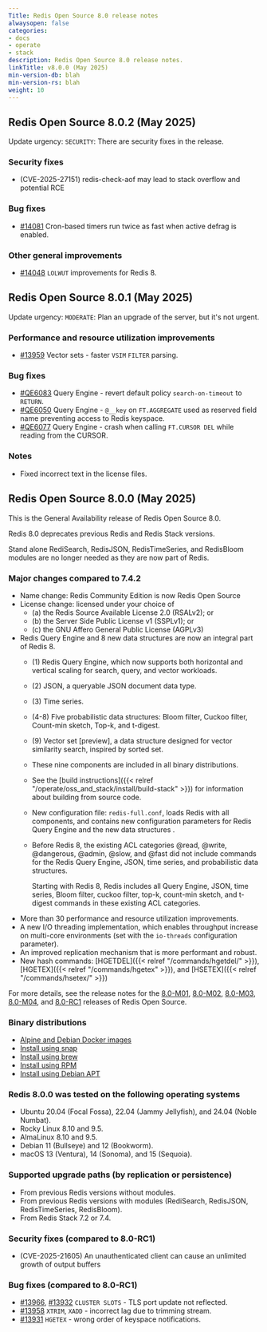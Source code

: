 ```yaml
---
Title: Redis Open Source 8.0 release notes
alwaysopen: false
categories:
- docs
- operate
- stack
description: Redis Open Source 8.0 release notes.
linkTitle: v8.0.0 (May 2025)
min-version-db: blah
min-version-rs: blah
weight: 10
---
```


## Redis Open Source 8.0.2 (May 2025)

Update urgency: `SECURITY`: There are security fixes in the release.

### Security fixes

- (CVE-2025-27151) redis-check-aof may lead to stack overflow and potential RCE

### Bug fixes
- [#14081](https://github.com/redis/redis/pull/14081) Cron-based timers run twice as fast when active defrag is enabled.

### Other general improvements

- [#14048](https://github.com/redis/redis/pull/14048) `LOLWUT` improvements for Redis 8.

## Redis Open Source 8.0.1 (May 2025)

Update urgency: `MODERATE`: Plan an upgrade of the server, but it's not urgent.

### Performance and resource utilization improvements

- [#13959](https://github.com/redis/redis/pull/13959) Vector sets - faster `VSIM` `FILTER` parsing.

### Bug fixes

- [#QE6083](https://github.com/RediSearch/RediSearch/pull/6083) Query Engine - revert default policy `search-on-timeout` to `RETURN`.
- [#QE6050](https://github.com/RediSearch/RediSearch/pull/6050) Query Engine - `@__key` on `FT.AGGREGATE` used as reserved field name preventing access to Redis keyspace.
- [#QE6077](https://github.com/RediSearch/RediSearch/pull/6077) Query Engine - crash when calling `FT.CURSOR DEL` while reading from the CURSOR.

### Notes

- Fixed incorrect text in the license files.

## Redis Open Source 8.0.0 (May 2025)

This is the General Availability release of Redis Open Source 8.0.

Redis 8.0 deprecates previous Redis and Redis Stack versions.

Stand alone RediSearch, RedisJSON, RedisTimeSeries, and RedisBloom modules are no longer needed as they are now part of Redis.


### Major changes compared to 7.4.2

- Name change: Redis Community Edition is now Redis Open Source
- License change: licensed under your choice of 
  - (a) the Redis Source Available License 2.0 (RSALv2); or
  - (b) the Server Side Public License v1 (SSPLv1); or
  - (c) the GNU Affero General Public License (AGPLv3)
- Redis Query Engine and 8 new data structures are now an integral part of Redis 8.
  - (1) Redis Query Engine, which now supports both horizontal and vertical scaling for search, query, and vector workloads.
  - (2) JSON, a queryable JSON document data type.
  - (3) Time series.
  - (4-8) Five probabilistic data structures: Bloom filter, Cuckoo filter, Count-min sketch, Top-k, and t-digest.
  - (9) Vector set [preview], a data structure designed for vector similarity search, inspired by sorted set.
  - These nine components are included in all binary distributions.

  - See the [build instructions]({{< relref "/operate/oss_and_stack/install/build-stack" >}}) for information about building from source code.
  - New configuration file: `redis-full.conf`, loads Redis with all components, 
    and contains new configuration parameters for Redis Query Engine and the new data structures .
  - Before Redis 8, the existing ACL categories @read, @write, @dangerous, @admin, @slow, and @fast did not include commands for the Redis Query Engine, JSON, time series, and probabilistic data structures.

      Starting with Redis 8, Redis includes all Query Engine, JSON, time series, Bloom filter, cuckoo filter, top-k, count-min sketch, and t-digest commands in these existing ACL categories.
- More than 30 performance and resource utilization improvements.
- A new I/O threading implementation, which enables throughput increase on multi-core environments
  (set with the `io-threads` configuration parameter).
- An improved replication mechanism that is more performant and robust.
- New hash commands: [HGETDEL]({{< relref "/commands/hgetdel/" >}}), [HGETEX]({{< relref "/commands/hgetex" >}}), and [HSETEX]({{< relref "/commands/hsetex/" >}})

For more details, see the release notes for the [8.0-M01](https://github.com/redis/redis/releases/tag/8.0-m01), [8.0-M02](https://github.com/redis/redis/releases/tag/8.0-m02), [8.0-M03](https://github.com/redis/redis/releases/tag/8.0-m03), [8.0-M04](https://github.com/redis/redis/releases/tag/8.0-m04), and [8.0-RC1](https://github.com/redis/redis/releases/tag/8.0-rc1) releases of Redis Open Source.

### Binary distributions

- [Alpine and Debian Docker images](https://hub.docker.com/_/redis)
- [Install using snap](https://github.com/redis/redis-snap)
- [Install using brew](https://github.com/redis/homebrew-redis)
- [Install using RPM](https://github.com/redis/redis-rpm)
- [Install using Debian APT](https://github.com/redis/redis-debian)

### Redis 8.0.0 was tested on the following operating systems
- Ubuntu 20.04 (Focal Fossa), 22.04 (Jammy Jellyfish), and 24.04 (Noble Numbat).
- Rocky Linux 8.10 and 9.5.
- AlmaLinux 8.10 and 9.5.
- Debian 11 (Bullseye) and 12 (Bookworm).
- macOS 13 (Ventura), 14 (Sonoma), and 15 (Sequoia).

### Supported upgrade paths (by replication or persistence)

- From previous Redis versions without modules.
- From previous Redis versions with modules (RediSearch, RedisJSON, RedisTimeSeries, RedisBloom).
- From Redis Stack 7.2 or 7.4.

### Security fixes (compared to 8.0-RC1)

* (CVE-2025-21605) An unauthenticated client can cause an unlimited growth of output buffers

### Bug fixes (compared to 8.0-RC1)

- [#13966](https://github.com/redis/redis/pull/13966), [#13932](https://github.com/redis/redis/pull/13932) `CLUSTER SLOTS` - TLS port update not reflected.
- [#13958](https://github.com/redis/redis/pull/13958) `XTRIM`, `XADD` - incorrect lag due to trimming stream.
- [#13931](https://github.com/redis/redis/pull/13931) `HGETEX` - wrong order of keyspace notifications.
